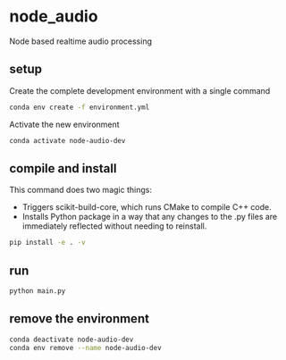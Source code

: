 # node_audio
Node based realtime audio processing

## setup

Create the complete development environment with a single command
```bash
conda env create -f environment.yml
```

Activate the new environment
```bash
conda activate node-audio-dev
```
## compile and install
This command does two magic things:
 - Triggers scikit-build-core, which runs CMake to compile C++ code.
 - Installs Python package in a way that any changes to the .py
    files are immediately reflected without needing to reinstall.

```bash
pip install -e . -v
```

## run
```bash
python main.py
```

## remove the environment
```bash
conda deactivate node-audio-dev
conda env remove --name node-audio-dev
```
